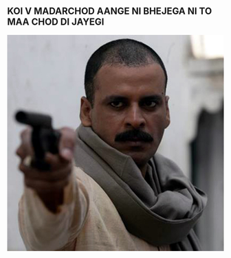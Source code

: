 ## KOI V MADARCHOD AANGE NI BHEJEGA NI TO MAA CHOD DI JAYEGI ##

![Alt text](image/manoj.jpg?raw=true "Title")
